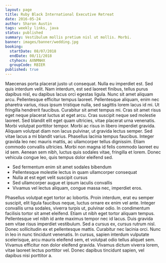 ```yaml
---
layout: page
title: Ruby Black International Executive Retreat
date: 2016-05-24
author: Sharon Austin
tags: weekly links, java
status: published
summary: Vestibulum mollis pretium nisl ut mollis. Morbi.
banner: images/banner/wedding.jpg
booking:
  startDate: 08/07/2018
  endDate: 08/11/2018
  ctyhocn: AXNMNHX
  groupCode: RBIER
published: true
---
```

Maecenas porta placerat justo ut consequat. Nulla eu imperdiet est. Sed quis interdum velit. Nam interdum, est sed laoreet finibus, tellus purus dapibus nisl, eu dapibus lacus orci egestas ligula. Nunc sit amet aliquam arcu. Pellentesque efficitur tempus laoreet. Pellentesque aliquam, enim nec pharetra varius, risus ipsum tristique nulla, sed sagittis lorem lacus id mi. Ut fringilla hendrerit faucibus. Curabitur sit amet tempus mi.
Cras sit amet risus eget neque placerat luctus at eget arcu. Cras suscipit neque sed molestie laoreet. Sed blandit elit eget quam ultricies, vitae placerat urna venenatis. Morbi volutpat porttitor tempor. Morbi ac risus in libero imperdiet gravida. Aliquam volutpat diam non lacus pulvinar, ut gravida lectus semper. Sed vitae lacus a mi blandit varius. Phasellus lacinia tempus faucibus. Integer gravida leo nec mauris mattis, ac ullamcorper tellus dignissim. Etiam commodo convallis ultricies. Morbi non magna id felis commodo laoreet eu id sem. Aenean sem nibh, luctus quis sodales vitae, fringilla et lorem. Donec vehicula congue leo, quis tempus dolor eleifend sed.

* Sed fermentum enim sit amet sodales bibendum
* Pellentesque molestie lectus in quam ullamcorper consequat
* Nulla at est eget velit suscipit cursus
* Sed ullamcorper augue et ipsum iaculis convallis
* Vivamus vel lectus aliquam, congue massa nec, imperdiet eros.

Phasellus volutpat eget tortor ac lobortis. Proin interdum, erat eu semper suscipit, elit ligula faucibus neque, luctus ornare ex enim vel ante. Integer convallis urna sodales, viverra turpis ut, pulvinar odio. In condimentum facilisis tortor sit amet eleifend. Etiam ut nibh eget tortor aliquam tempus. Pellentesque vel nibh id ante maximus tempor nec id lacus. Duis gravida sem vitae risus imperdiet vestibulum. Sed a cursus ex, cursus rutrum nisl. Donec sollicitudin ex et pellentesque mattis. Curabitur nec lacinia orci. Nunc in leo in nunc tincidunt venenatis. In cursus, sapien interdum vulputate scelerisque, arcu mauris eleifend sem, et volutpat odio tellus aliquet sem. Vivamus efficitur non dolor eleifend gravida. Vivamus dictum viverra lorem, vitae laoreet lectus porttitor vel. Donec dapibus tincidunt sapien, vel dapibus nisi porttitor a.
